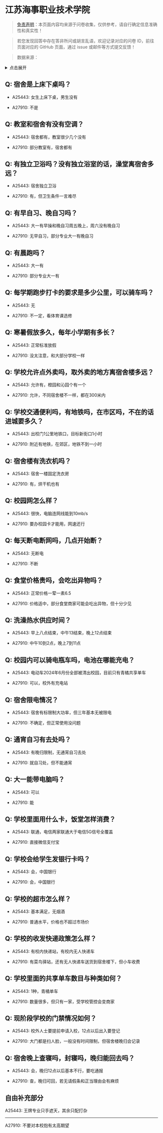 # 江苏海事职业技术学院

> [免责声明](https://colleges.chat/#_3)：本页面内容均来源于问卷收集，仅供参考，请自行确定信息准确性和真实性！

> 若您发现回答中存在答非所问或胡言乱语，欢迎记录对应的问卷 ID，前往页面对应的 GitHub 页面，通过 issue 或邮件等方式提交反馈！

> 数据来源：

<details><summary>点击展开</summary>
<ul>
<li>A25443: 匿名 (2024 年 06 月)</li>
<li>A27910: 匿名 (2025 年 05 月)</li>
</ul>
</details>

## Q: 宿舍是上床下桌吗？

- A25443: 女生上床下桌，男生没有

- A27910: 不是

## Q: 教室和宿舍有没有空调？

- A25443: 宿舍都有，教室很少几个没有

- A27910: 部分教室有，宿舍都有

## Q: 有独立卫浴吗？没有独立浴室的话，澡堂离宿舍多远？

- A25443: 宿舍独立卫浴

- A27910: 有，但卫生条件一言难尽

## Q: 有早自习、晚自习吗？

- A25443: 大一有早操和晚自习周五晚上，周六没有晚自习

- A27910: 无早自习，部分专业大一有晚自习

## Q: 有晨跑吗？

- A25443: 大一有

- A27910: 部分专业大一有

## Q: 每学期跑步打卡的要求是多少公里，可以骑车吗？

- A25443: 无

- A27910: 不一定，看体育课选修

## Q: 寒暑假放多久，每年小学期有多长？

- A25443: 正常标准放假

- A27910: 没太注意，和大部分学校一样

## Q: 学校允许点外卖吗，取外卖的地方离宿舍楼多远？

- A25443: 允许有，橙园和沁园个有一个

- A27910: 允许，不同宿舍楼不一样，都在300米内

## Q: 学校交通便利吗，有地铁吗，在市区吗，不在的话进城要多久？

- A25443: 出校门1公里地铁口，目标新街口1小时

- A27910: 附近有地铁，在郊区，地铁不到一小时

## Q: 宿舍楼有洗衣机吗？

- A25443: 宿舍一楼固定洗衣房

- A27910: 有，烘干机也有

## Q: 校园网怎么样？

- A25443: 很快，电脑连网线能到10mb/s

- A27910: 要办校园卡才能用，网速还行

## Q: 每天断电断网吗，几点开始断？

- A25443: 无断电

- A27910: 不断

## Q: 食堂价格贵吗，会吃出异物吗？

- A25443: 正常价格一荤一素6.5

- A27910: 价格适中，部分食堂商家可能会吃出异物，但十分少见

## Q: 洗澡热水供应时间？

- A25443: 早上八点结束，中午13结束，晚上12点结束

- A27910: 中午10到2点，晚上7到11点

## Q: 校园内可以骑电瓶车吗，电池在哪能充电？

- A25443: 电动车2024年6月份全部被清出校园，目前只有青橘共享单车

- A27910: 可以，校外有充电站

## Q: 宿舍限电情况？

- A25443: 宿舍有标限制大功率，但三年基本无被限电

- A27910: 不确定，但正常使用没问题

## Q: 通宵自习有去处吗？

- A25443: 有晚归限制，无通宵自习去处

- A27910: 就自习处，但不能通宵

## Q: 大一能带电脑吗？

- A25443: 可以

- A27910: 能

## Q: 学校里面用什么卡，饭堂怎样消费？

- A25443: 联通，电信两家联通大于电信5G信号全覆盖

- A27910: 直接微信支付宝

## Q: 学校会给学生发银行卡吗？

- A25443: 会，中国银行

- A27910: 会，中国银行

## Q: 学校的超市怎么样？

- A25443: 基本满足，无烟酒

- A27910: 普通水平，价格也不超过市场价

## Q: 学校的收发快递政策怎么样？

- A25443: 有校内快递站，有校内无人快递车

- A27910: 有菜鸟驿站，还有无人快递车送货到宿舍楼下，但小车收费

## Q: 学校里面的共享单车数目与种类如何？

- A25443: 1种，青橘单车

- A27910: 数量很多，但只有一家，受学校管控会变商家

## Q: 现阶段学校的门禁情况如何？

- A25443: 校外人士要提前申请入校，12点以后出入要登记

- A27910: 大门都是扫人脸，一般没有时间限制，但宿舍楼晚归会记录

## Q: 宿舍晚上查寝吗，封寝吗，晚归能回去吗？

- A25443: 会，晚归12点以后基本不行，要吃通报

- A27910: 查，晚归可回，若无请假条和正当理由会有麻烦

## 自由补充部分

A25443: 王牌专业只手遮天，其余只配打杂

***

A27910: 不要对本校抱有太高期望